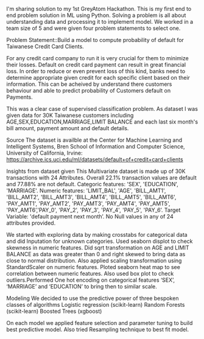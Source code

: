 I'm sharing solution to my 1st GreyAtom Hackathon. This is my first end to end problem solution in ML using Python. Solving a problem is all about understanding data and processing it to implement model. We worked in a team size of 5 and were given four problem statements to select one.

Problem Statement::Build a model to compute probability of default for Taiwanese Credit Card Clients.

For any credit card company to run it is very crucial for them to minimize their losses. Default on credit card payment can result in great financial loss. In order to reduce or even prevent loss of this kind, banks need to determine appropriate given credit for each specific client based on their information. This can be acheived by understand there customers behaviour and able to predict probability of Customers default on Payments.

This was a clear case of supervised classification problem. As dataset I was given data for 30K Taiwanese customers including AGE,SEX,EDUCATION,MARRIAGE,LIMIT BALANCE and each last six month's bill amount, payment amount and default details.

Source The dataset is availble at the Center for Machine Learning and Intelligent Systems, Bren School of Information and Computer Science, University of California, Irvine: https://archive.ics.uci.edu/ml/datasets/default+of+credit+card+clients

Insights from dataset given This Multivariate dataset is made up of 30K transactions with 24 Attributes. Overall 22.1% transaction values are default and 77.88% are not default. Categoric features: 'SEX', 'EDUCATION', 'MARRIAGE'. Numeric features: 'LIMIT_BAL', 'AGE', 'BILL_AMT1', 'BILL_AMT2', 'BILL_AMT3', 'BILL_AMT4', 'BILL_AMT5', 'BILL_AMT6', 'PAY_AMT1', 'PAY_AMT2', 'PAY_AMT3', 'PAY_AMT4', 'PAY_AMT5', 'PAY_AMT6’,'PAY_0', 'PAY_2', 'PAY_3', 'PAY_4', 'PAY_5', 'PAY_6’. Target Variable: 'default payment next month’. No Null values in any of 24 attributes provided.

We started with exploring data by making crosstabs for categorical data and did Inputation for unknown categories. Used seaborn displot to check skewness in numeric features. Did sqrt transformation on AGE and LIMIT BALANCE as data was greater than 0 and right skewed to bring data as close to normal distribution. Also applied scaling transformation using StandardScaler on numeric features. Ploted seaborn heat map to see correlation between numeric features. Also used box plot to check outliers.Performed One hot encoding on categorical features ‘SEX’, ‘MARRIAGE’ and ‘EDUCATION’ to bring then to similar scale.

Modeling We decided to use the predictive power of three bespoken classes of algorithms Logistic regression (scikit-learn) Random Forests (scikit-learn) Boosted Trees (xgboost)

On each model we applied feature selection and parameter tuning to build best predictive model. Also tried Resampling technique to best fit model.
